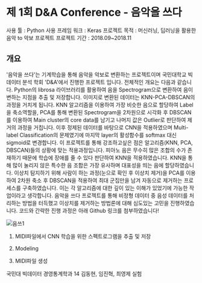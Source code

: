 # 제 1회 D&amp;A Conference - 음악을 쓰다


사용 툴 : Python
사용 프레임 워크 : Keras
프로젝트 목적 : 머신러닝, 딥러닝을 활용한 음악 to 악보 프로젝트
프로젝트 기간 : 2018.09~2018.11


## 개요


'음악을 쓰다'는 기계학습을 통해 음악을 악보로 변환하는 프로젝트이며 국민대학교 빅데이터 분석 학회 'D&A'에서 진행한 프로젝트 입니다. 전체적인 개요는 다음과 같습니다. Python의 librosa 라이브러리를 활용하여 음을 Spectrogram으로 변환하여 음이 변하는 지점을 추출 및 저장합니다. 이미지로 변환된 데이터는 KNN-PCA-DBSCAN의 과정을 거치게 됩니다. KNN 알고리즘을 이용하여 가장 비슷한 음으로 할당하여 Label을 축소역할을, PCA를 통해 변환된 Spectrogram을 2차원으로 시각화 후 DBSCAN를 이용하여 Main cluster의 core data를 남기고 나머지 값은 Outlier로 판단하여 제거의 과정을 거칩니다. 이후 정제된 데이터를 바탕으로 CNN을 적용하였으며 Multi-label Classification의 문제였기에 마지막 layer의 활성함수를 softmax 대신 sigmoid로 변경합니다.
이 프로젝트를 통해 강조하고싶은 점은 알고리즘(KNN, PCA, DBSCAN)들의 상황에 맞는 적용과정입니다. 피아노 음은 무수히 많은 조합의 수가 존재하기 때문에 학습에 장애를 줄 수 있다 판단하여 KNN을 적용하였습니다. KNN을 통해 많이 눌리지 않은 특수한 음 조합은 가장 유사하며 대표성을 띄는 음에 할당하였습니다. 이상치 탐지하기 위해 사람이 하는 과정(눈으로 확인 후 이상치 제거)을 PCA를 이용하여 2차원 축소 후 DBSCAN을 적용하여 최대 군집만을 남겨 자동으로 제거하는 프로세스를 구축하였습니다. 이는 각 알고리즘에 대한 깊이 있는 이해가 있었기에 가능한 작업이라고 생각합니다.
음악을 쓰다 프로젝트를 통해 비정형 데이터 중 음성 데이터를 처리하는 방법을 터득했고 이상치를 제거하는 방법론에 대해 심도있는 고민을 진행하였습니다. 코드와 간략한 진행 과정은 아래 Github 링크를 첨부하였습니다!
 

![음쓰1](https://user-images.githubusercontent.com/48852089/54863255-d15e7e80-4d89-11e9-9f2b-524446c0e034.png)

1. MIDI파일에서 CNN 학습을 위한 스펙트로그램을 추출 및 저장

2. Modeling

3. MIDI파일 생성

국민대 빅데이터 경영통계학과 14 김동현, 임진혁, 최영제
실험
